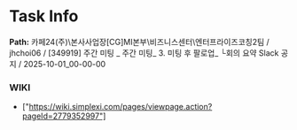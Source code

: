 # Task Info

**Path:** 카페24(주)\본사사업장\[CG]MI본부\비즈니스센터\엔터프라이즈코칭2팀 / jhchoi06 / [349919] 주간 미팅 _ 주간 미팅_ 3. 미팅 후 팔로업_ └회의 요약 Slack 공지 / 2025-10-01_00-00-00

### WIKI
- ["https://wiki.simplexi.com/pages/viewpage.action?pageId=2779352997"]

